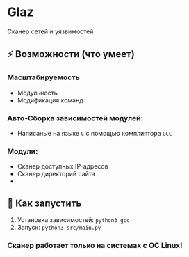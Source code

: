 # Glaz
Сканер сетей и уязвимостей

## ⚡️ Возможности (что умеет)
### Масштабируемость
- Модульность
- Модификация команд
### Авто-Сборка зависимостей модулей:
- Написаные на языке `C` с помощью комплиятора `GCC`
### Модули:
- Сканер доступных IP-адресов
- Сканер директорий сайта
-
## 🚀 Как запустить
1. Установка зависимостей: `python3 gcc`
2. Запуск: `python3 src/main.py`

### Сканер работает только на системах с ОС Linux!



